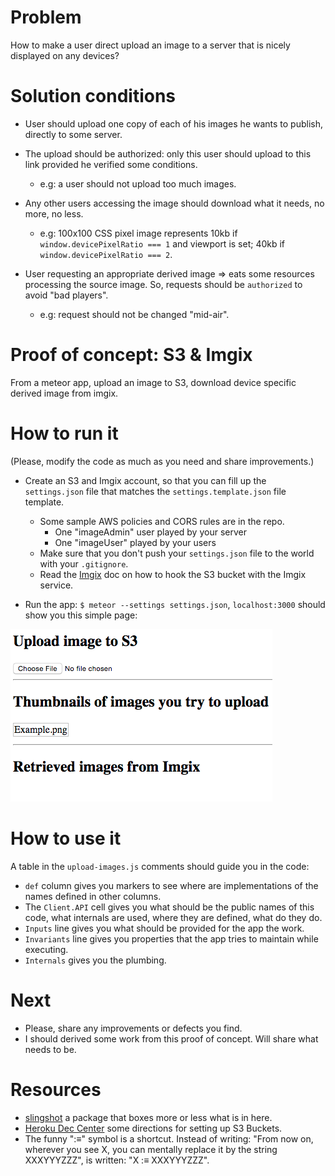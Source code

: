 # Problem

How to make a user direct upload an image to a server that is nicely displayed
on any devices?



# Solution conditions

- User should upload one copy of each of his images he wants to publish, directly
to some server.

- The upload should be authorized: only this user should upload to this link
provided he verified some conditions.
    - e.g: a user should not upload too much images.

- Any other users accessing the image should download what it needs, no more, no
  less.
    - e.g: 100x100 CSS pixel image represents 10kb if `window.devicePixelRatio
      === 1` and viewport is set; 40kb if `window.devicePixelRatio === 2`.

- User requesting an appropriate derived image ⇒ eats some resources processing
  the source image. So, requests should be `authorized` to avoid "bad players".
    - e.g: request should not be changed "mid-air".



# Proof of concept: S3 & Imgix

From a meteor app, upload an image to S3, download device specific derived image from imgix.



# How to run it

(Please, modify the code as much as you need and share improvements.)

- Create an S3 and Imgix account, so that you can fill up the `settings.json`
  file that matches the `settings.template.json` file template.
    - Some sample AWS policies and CORS rules are in the repo.
        - One "imageAdmin" user played by your server
        - One "imageUser" played by your users
    - Make sure that you don't push your `settings.json` file to the world with
      your `.gitignore`.
    - Read the [Imgix](https://www.imgix.com/) doc on how to hook the S3 bucket
      with the Imgix service.

- Run the app: `$ meteor --settings settings.json`, `localhost:3000` should show
you this simple page:

![upload-images](doc/upload-images.png)



# How to use it

A table in the `upload-images.js` comments should guide you in the code:
- `def` column gives you markers to see where are implementations of the names
  defined in other columns.
- The `Client.API` cell gives you what should be the public names of this code,
  what internals are used, where they are defined, what do they do.
- `Inputs` line gives you what should be provided for the app the work.
- `Invariants` line gives you properties that the app tries to maintain while
  executing.
- `Internals` gives you the plumbing.



# Next

- Please, share any improvements or defects you find.
- I should derived some work from this proof of concept.  Will share what needs
  to be.



# Resources

- [slingshot](https://github.com/CulturalMe/meteor-slingshot) a package that
  boxes more or less what is in here.
- [Heroku Dec Center](https://devcenter.heroku.com/articles/s3-upload-node) some
  directions for setting up S3 Buckets.
- The funny ":≡" symbol is a shortcut. Instead of writing: "From now on,
  wherever you see X, you can mentally replace it by the string XXXYYYZZZ", is
  written: "X :≡ XXXYYYZZZ".
